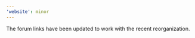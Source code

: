 ```yaml
---
'website': minor
---
```


The forum links have been updated to work with the recent reorganization.
